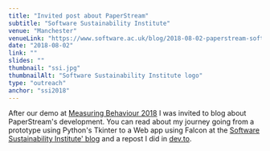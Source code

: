 ```yaml
---
title: "Invited post about PaperStream"
subtitle: "Software Sustainability Institute"
venue: "Manchester"
venueLink: "https://www.software.ac.uk/blog/2018-08-02-paperstream-software-collects-data-multiple-answer-questions-documents"
date: "2018-08-02"
link: ""
slides: ""
thumbnail: "ssi.jpg"
thumbnailAlt: "Software Sustainability Institute logo"
type: "outreach"
anchor: "ssi2018"
---
```

After our demo at [Measuring Behaviour 2018](https://juliovega.info/publications#ps_mb2018) I was invited to blog about PaperStream's development. You can read about my journey going from a prototype using Python's Tkinter to a Web app using Falcon at the [Software Sustainability Institute' blog](https://www.software.ac.uk/blog/2018-08-02-paperstream-software-collects-data-multiple-answer-questions-documents) and a repost I did in [dev.to](https://dev.to/julio_ui/paperstream-collecting-data-from-multiple-answer-question-documents-50c5).
